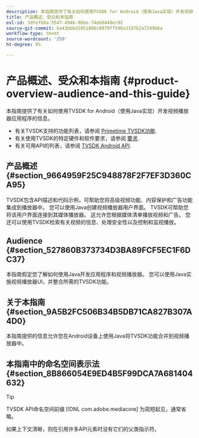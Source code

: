 ```yaml
---
description: 本指南提供了有关如何使用TVSDK for Android（使用Java实现）开发视频播放器应用程序的信息。
title: 产品概述、受众和本指南
exl-id: 3dfef60a-5547-494b-9bbe-74eb0440ec92
source-git-commit: be43bbbd1051886c8979ff590a3197b2a7249b6a
workflow-type: tm+mt
source-wordcount: '259'
ht-degree: 0%

---
```


# 产品概述、受众和本指南 {#product-overview-audience-and-this-guide}

本指南提供了有关如何使用TVSDK for Android（使用Java实现）开发视频播放器应用程序的信息。

<!--<a id="section_FC24E86A2E6442B8A3769160769BBDFA"></a>-->

* 有关TVSDK支持的功能列表，请参阅 [Primetime TVSDK功能](../../tvsdk-2.7-for-android/overview-prod-audience-guide/c-psdk-android-2.7-overview-of-the-player.md).
* 有关使用TVSDK的特定硬件和软件要求，请参阅 [要求](../../tvsdk-2.7-for-android/c-psdk-android-2.7-requirements.md).
* 有关可用API的列表，请参阅 [TVSDK Android API](https://help.adobe.com/en_US/primetime/api/psdk/javadoc_2.7/).

## 产品概述 {#section_9664959F25C948878F2F7EF3D360CA95}

TVSDK包含API描述和代码示例，可帮助您将高级视频功能、内容保护和广告功能集成到播放器中。 您可以使用Java创建视频播放器用户界面。 TVSDK可帮助您将该用户界面连接到其媒体播放器。 这允许您根据媒体清单播放视频和广告。 您还可以使用TVSDK检索有关视频的信息、处理安全性以及控制和监视播放。

## Audience {#section_527860B373734D3BA89FCF5EC1F6DC37}

本指南假定您了解如何使用Java开发应用程序和视频播放器。 您可以使用Java实施视频播放器UI，并整合所需的TVSDK功能。

## 关于本指南 {#section_9A5B2FC506B34B5DB71CA827B307A4D0}

本指南提供的信息允许您在Android设备上使用Java将TVSDK功能合并到视频播放器中。

## 本指南中的命名空间表示法 {#section_8B866054E9ED4B5F99DCA7A681404632}

>[!TIP]
>
>TVSDK API命名空间前缀 [!DNL com.adobe.mediacore] 为简短起见，通常省略。
>
>如果上下文清晰，则在引用许多API元素时没有它们的父类指示符。
